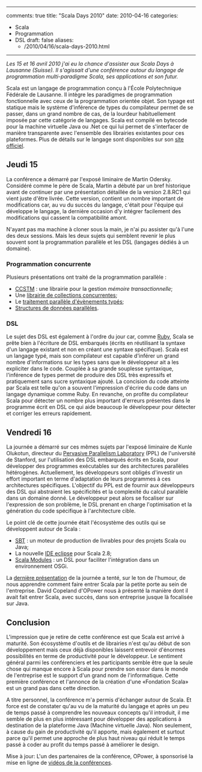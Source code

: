 
---
comments: true
title: "Scala Days 2010"
date: 2010-04-16
categories:
 - Scala
 - Programmation 
 - DSL
draft: false
aliases:
    - /2010/04/16/scala-days-2010.html
---
_Les 15 et 16 avril 2010 j'ai eu la chance d'assister aux Scala Days à Lausanne (Suisse). Il s'agissait d'une conférence autour du langage de programmation multi-paradigme Scala, ses applications et son futur._

Scala est un langage de programmation conçu à l'École Polytechnique Fédérale de Lausanne. Il intègre les paradigmes de programmation fonctionnelle avec ceux de la programmation orientée objet. Son typage est statique mais le système d'inférence de types du compilateur permet de se passer, dans un grand nombre de cas, de la lourdeur habituellement imposée par cette catégorie de langages. Scala est compilé en bytecode pour la machine virtuelle Java ou .Net ce qui lui permet de s'interfacer de manière transparente avec l'ensemble des librairies existantes pour ces plateformes. Plus de détails sur le langage sont disponibles sur son [site officiel](http://www.scala-lang.org/).

Jeudi 15
--------

La conférence a démarré par l'exposé liminaire de Martin Odersky. Considéré comme le père de Scala, Martin a débuté par un bref historique avant de continuer par une présentation détaillée de la version 2.8.RC1 qui vient juste d'être livrée. Cette version, contient un nombre important de modifications car, au vu du succès du langage, c'était pour l'équipe qui développe le langage, la dernière occasion d'y intégrer facilement des modifications qui cassent la compatibilité amont. 

N'ayant pas ma machine à cloner sous la main, je n'ai pu assister qu'à l'une des deux sessions. Mais les deux sujets qui semblent revenir le plus souvent sont la programmation parallèle et les DSL (langages dédiés à un domaine). 

### Programmation concurrente

Plusieurs présentations ont traité de la programmation parallèle :

 * [CCSTM](http://days2010.scala-lang.org/node/138/148) : une librairie pour la gestion _mémoire transactionnelle_;
 * Une [librairie de collections concurrentes](http://days2010.scala-lang.org/node/138/140);
 * Le [traitement parallèle d'évènements typés](http://days2010.scala-lang.org/node/138/149);
 * [Structures de données parallèles](http://days2010.scala-lang.org/node/138/150).

### DSL

Le sujet des DSL est également à l'ordre du jour car, comme [Ruby](http://www.ruby-lang.org), Scala se prête bien à l'écriture de DSL embarqués (écrits en réutilisant la syntaxe d'un langage existant et non en créant une syntaxe spécifique). Scala est un langage typé, mais son compilateur est capable d'inférer un grand nombre d'informations sur les types sans que le développeur ait a les expliciter dans le code. Couplée à sa grande souplesse syntaxique, l'inférence de types permet de produire des DSL très expressifs et pratiquement sans sucre syntaxique ajouté. La concision du code atteinte par Scala est telle qu'on a souvent l'impression d'écrire du code dans un langage dynamique comme Ruby. En revanche, on profite du compilateur Scala pour détecter un nombre plus important d'erreurs présentes dans le programme écrit en DSL ce qui aide beaucoup le développeur pour détecter et corriger les erreurs rapidement.

Vendredi 16
-----------

La journée a démarré sur ces mêmes sujets par l'exposé liminaire de Kunle Olukotun, directeur du [Pervasive Parallelism Laboratory](http://ppl.stanford.edu/wiki/index.php/Pervasive_Parallelism_Laboratory) (PPL) de l'université de Stanford, sur l'utilisation des DSL embarqués écrits en Scala, pour développer des programmes exécutables sur des architectures parallèles hétérogènes. Actuellement, les développeurs sont obligés d'investir un effort important en terme d'adaptation de leurs programmes à ces architectures spécifiques. L'objectif du PPL est de fournir aux développeurs des DSL qui abstraient les spécificités et la complexité du calcul parallèle dans un domaine donné. Le développeur peut alors se focaliser sur l'expression de son problème, le DSL prenant en charge l'optimisation et la génération du code spécifique à l'architecture cible. 
 
Le point clé de cette journée était l'écosystème des outils qui se développent autour de Scala :

 *  [SBT](http://days2010.scala-lang.org/node/138/165) : un moteur de production de livrables pour des projets Scala ou Java;
 *  La nouvelle [IDE eclipse](http://days2010.scala-lang.org/node/138/163) pour Scala 2.8;
 *  [Scala Modules](http://days2010.scala-lang.org/node/138/166) : un DSL pour faciliter l'intégration dans un environnement OSGi.

La [dernière présentation](http://days2010.scala-lang.org/node/138/169) de la journée a tenté, sur le ton de l'humour, de nous apprendre comment faire entrer Scala par la petite porte au sein de l'entreprise. David Copeland d'OPower nous à présenté la manière dont il avait fait entrer Scala, avec succès, dans son entreprise jusque là focalisée sur Java.
 
Conclusion
----------

L'impression que je retire de cette conférence est que Scala est arrivé à maturité. Son écosystème d'outils et de librairies n'est qu'au début de son développement mais ceux déjà disponibles laissent entrevoir d'énormes possibilités en terme de productivité pour le développeur. Le sentiment général parmi les conférenciers et les participants semble être que la seule chose qui manque encore à Scala pour prendre son essor dans le monde de l'entreprise est le support d'un grand nom de l'informatique. Cette première conférence et l'annonce de la création d'une «Fondation Scala» est un grand pas dans cette direction.

A titre personnel, la conférence m'a permis d'échanger autour de Scala. Et force est de constater qu'au vu de la maturité du langage et après un peu de temps passé à comprendre les nouveaux concepts qu'il introduit, il me semble de plus en plus intéressant pour développer des applications à destination de la plateforme Java (Machine virtuelle Java). Non seulement, à cause du gain de productivité qu'il apporte, mais également et surtout parce qu'il permet une approche de plus haut niveau qui réduit le temps passé à coder au profit du temps passé à améliorer le design.
 
Mise à jour: L'un des partenaires de la conférence, OPower, à sponsorisé la mise en ligne de [vidéos de la conférences](http://days2010.scala-lang.org/node/136).

